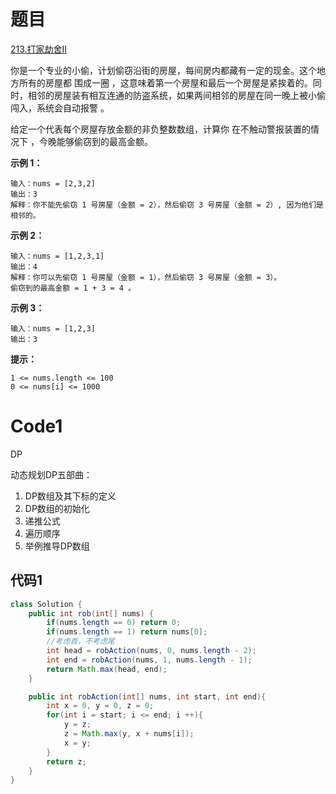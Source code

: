 # 题目
[213.打家劫舍II](https://leetcode.cn/problems/house-robber-ii/)

你是一个专业的小偷，计划偷窃沿街的房屋，每间房内都藏有一定的现金。这个地方所有的房屋都 围成一圈 ，这意味着第一个房屋和最后一个房屋是紧挨着的。同时，相邻的房屋装有相互连通的防盗系统，如果两间相邻的房屋在同一晚上被小偷闯入，系统会自动报警 。

给定一个代表每个房屋存放金额的非负整数数组，计算你 在不触动警报装置的情况下 ，今晚能够偷窃到的最高金额。



**示例 1：**

``` 
输入：nums = [2,3,2]
输出：3
解释：你不能先偷窃 1 号房屋（金额 = 2），然后偷窃 3 号房屋（金额 = 2）, 因为他们是相邻的。
```
**示例 2：**

``` 
输入：nums = [1,2,3,1]
输出：4
解释：你可以先偷窃 1 号房屋（金额 = 1），然后偷窃 3 号房屋（金额 = 3）。
偷窃到的最高金额 = 1 + 3 = 4 。
```
**示例 3：**

``` 
输入：nums = [1,2,3]
输出：3
```


**提示：**

``` 
1 <= nums.length <= 100
0 <= nums[i] <= 1000
```

# Code1
DP 

动态规划DP五部曲：
1. DP数组及其下标的定义
2. DP数组的初始化
3. 递推公式
4. 遍历顺序
5. 举例推导DP数组

## 代码1
```java
class Solution {
    public int rob(int[] nums) {
        if(nums.length == 0) return 0;
        if(nums.length == 1) return nums[0];
        //考虑首，不考虑尾
        int head = robAction(nums, 0, nums.length - 2);
        int end = robAction(nums, 1, nums.length - 1);
        return Math.max(head, end);
    }

    public int robAction(int[] nums, int start, int end){
        int x = 0, y = 0, z = 0;
        for(int i = start; i <= end; i ++){
            y = z;
            z = Math.max(y, x + nums[i]);
            x = y;
        }
        return z;
    }
}
```